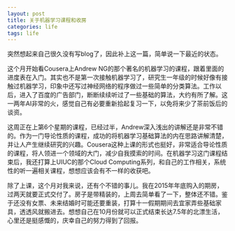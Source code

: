 ```yaml
---
layout: post
title: 关于机器学习课程和收房
categories: life
tags: life
---
```


突然想起来自己很久没有写blog了，因此补上这一篇，简单说一下最近的状态。

这个月开始看Cousera上Andrew NG的那个著名的机器学习的课程，跟着里面的进度表在入门。其实也不是第一次接触机器学习了，研究生一年级的时候好像有接触过机器学习，印象中还写过神经网络的程序做过一些简单的分类算法。工作以后，进入了百度的广告部门，断断续续听过了一些基础的算法，大约有所了解。这一两年AI非常的火，感觉自己有必要重新拾起复习一下，以免将来少了茶前饭后的谈资。

这周正在上第6个星期的课程，已经过半，Andrew深入浅出的讲解还是非常不错的。作为一门导论性质的课程，成功的将机器学习基础算法的内在思路讲解清楚，并让人产生继续研究的兴趣。Cousera这种上课的形式也挺好，非常适合导论性质的课程，将人领进一个领域的大门，减少自我摸索的时间。在机器学习这门课程结束后，我还打算上UIUC的那个Cloud Computing系列，和自己的工作相关，系统性的听一遍相关课程，想想应该会有不一样的收获吧。

除了上课，这个月对我来说，还有个不错的事儿。我在2015年年底购入的期房，过两天就要正式交付了。房子是带精装的，上周去简单看了一下，整体还不错。鉴于还没有女票、未来结婚时可能还要重装，打算十一假期期间去宜家弄些基础家具，透透风就搬进去。想想自己在10月份就可以正式结束长达7.5年的北漂生活，心里还是挺感慨的，庆幸自己的努力得到了回报。
